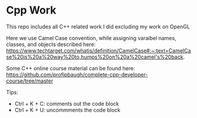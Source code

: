 # Cpp Work
 This repo includes all C++ related work I did excluding my work on OpenGL

Here we use Camel Case convention, while assigning varaibel names, classes, and objects described here: https://www.techtarget.com/whatis/definition/CamelCase#:~:text=CamelCase%20is%20a%20way%20to,humps%20on%20a%20camel's%20back.

Some C++ online course material can be found here: https://github.com/profjpbaugh/complete-cpp-developer-course/tree/master

Tips:
- Ctrl + K + C: comments out the code block
- Ctrl + K + U: uncommments the code block
